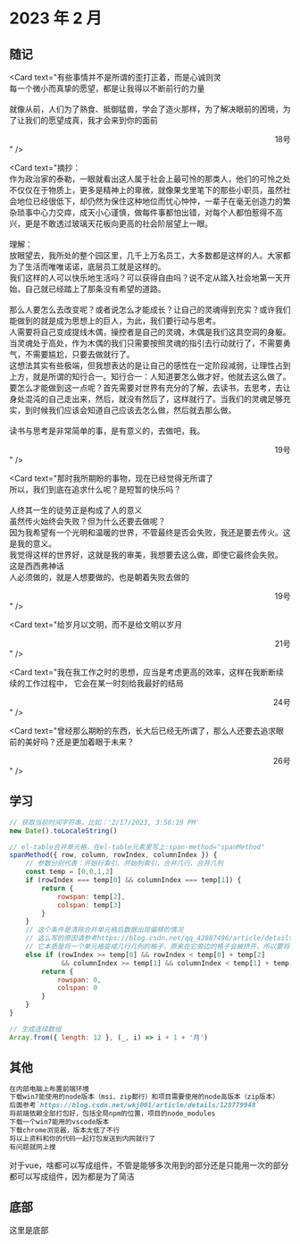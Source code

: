 # 2023 年 2 月

<script setup>
  import Card from '../components/card.vue'
  import Cover from '../components/cover.vue'
</script>

<!-- ![世界为你闪烁](https://xxx "封面") -->

<Cover
url="https://images.unsplash.com/photo-1675937695032-e0ef7f5c1644?ixlib=rb-4.0.3&ixid=MnwxMjA3fDB8MHxwaG90by1wYWdlfHx8fGVufDB8fHx8&auto=format&fit=crop&w=1932&q=80"
alt="世界为你闪烁">
</Cover>

## 随记

<Card text="一个人要是领悟到他的每一个白昼，不过是另一个夜晚，领悟到他的两只眼睛等于别人的一只眼睛，那么他就会奋力去求索真正的白昼。" />

<Card text="鸟为什么会飞？<br>
本能吗？<br>
还是想要飞？<br>
鸟为什么想要飞？<br>
无法因为想要，就能够做到。他们必须飞上天际。" />

<Card text="倘若将时间的刻度向后拨动千年，他们当中的每一个人，都将作为文明的先驱，以不同的方式被历史长久地铭记。"/>

<Card text="智度贯穿古今的先贤，他们被如此称呼着。<br>
在那时它所拥有的，并非是向神明祈求后得到的双翼。" />

<Card text="一个人的性格，就是<strong>他的</strong>命运？<br><br>
他选择了一颗卓越的头脑，一颗值得跟随的心灵，听从对方的安排，把对方的命运当作自己的命运。"/>

<Card text="世界上只存在一种理想，践踏他人的理想<br>
任何一种理想，都非得践踏过他人的理想之后才有可能实现<br>
而他们的理想，是希望自己的理想得到践踏<br>
世界运转的规则，事实上是由他们来维系的"/>

<Card text="作为这百年间人智的顶点，在思考了一生之后，你能给出的答案又是什么？<br><br>
有些人的飞翔，正是为了坠落。<br>
在他很小的时候，就亲口这样说过——我将飞上天际，并且以坠落迎接自己的胜利。<br>
我飞到了太阳的面前——没有任何人到达过的地方。<br><br>
所以伊卡洛斯的理想根本不是逃离那座岛，他的理想是接近太阳，并且甘愿以坠落来结束自己的生命。<br><br>
所以，或许也有人能够将我跨越。这就是所谓的让他人践踏自己的理想，让后人超越自己。这是另一种英雄，他们期待着自己被跨越（践踏），而他们推动着人类文明的进步。" />

<Card text="鸟为什么会飞？<br><br>
因为它们曾经见到过，最初的鸟以一颗高贵如月的心脏，试图触摸天顶，却坠亡在了地面上。是因为被英雄激励。<br><br>
因为它们曾经见到过，后来的鸟同样做出类似的尝试，并且越飞越高。<br>
所以此刻，鸟才仍然盘旋于天际。" />

<Card text="第一类英雄是大家熟知的那一类，第二类英雄就是最初的鸟。<br>
第二类英雄之后会不断涌现出第一类英雄，所以，他才伟大。<br><br>
伊卡洛斯也是第二类英雄，他的坠落是飞行的成果，是另一种胜利，因为在他之后，会有无数的伊卡洛斯会飞起来。<br>
说起来，伊卡洛斯就是最初的那只鸟啊。<br><br>
凯文的看法：伊卡洛斯是为了夺走所有人的光芒，如果有人想夺回光芒，那么他就必须飞的比伊卡洛斯高。" />

<Card text="他是他们这群人当中最高贵的一个罗马人：<br>
所有的这些阴谋家中，<br>
只有他——<br>
只有他不是因为嫉妒那伟大的凯撒<br>
只有他是出于一种朴素的公义<br>
他为了大众的利益，最终参加了他们的阵线。<br>
他一生纯良，交织在他身上的一切，可以使上天也肃然起敬。并向全世界说——这是一个大写的人！" />

<Card text="即使未来不能改变，我也要自己决定到达那个结果的过程" />
<Card text="妈妈，我将变成萤火虫<br><br>在这份伟大的事业中，我的牺牲微不足道，但——至少能够为未来的黑暗照亮那么一瞬，尽管那道光芒只有萤火虫一般亮。" />
<Card text="她手中的影子猛烈地燃烧了起来，仿佛能照亮整个梦境空间<br>
头顶，是绮丽地夜空，曳动的群星<br>
脚下，是微凉地水面，梦幻的倒影<br>
那是她从未见过的景致<br>
仿佛一切人类心向往之的美好，都汇聚在了这里<br><br>
事情是自然而然地发生，就如同夜幕降临，白日西沉<br>
事情的结束亦是如此<br><br>
有些毒药毒性难解，要了解其性质，你就得自己中毒<br>
有些疾病病理难知，要理解其实质，你必须罹患此病<br>
有人说，要学会观察，必先直视混沌<br>
所以我闭上双眼<br>
有人说，要懂得聆听，必先置于凝寂<br>
所以我屏断杂音<br>
有人说，要通晓未来，必先活在当下<br>
所以我脚踏实地<br>
有人说，要获得一切，必先剥夺一切<br>
所以我做出改变
<div style='text-align:right'>18号</div>" />

<Card text="有些事情并不是所谓的歪打正着，而是心诚则灵<br>
每一个微小而真挚的愿望，都是让我得以不断前行的力量<br><br>
就像从前，人们为了熟食、抵御猛兽，学会了造火那样，为了解决眼前的困境，为了让我们的愿望成真，我才会来到你的面前<br>
<div style='text-align:right'>18号</div>" />
<Card text="成为劈向大树的闪电，为人类带来火种<br>
世界赋予了我们生命<br>
但只有将它燃烧，我们才能得到自己的价值（它：指生命）
<div style='text-align:right'>18号</div>" />
<Card text="于是留下了火焰
<div style='text-align:right'>18号</div>" />

<Card text="摘抄：<br>作为政治家的泰勒，一眼就看出这人属于社会上最可怜的那类人，他们的可怜之处不仅仅在于物质上，更多是精神上的卑微，就像果戈里笔下的那些小职员，虽然社会地位已经很低下，却仍然为保住这种地位而忧心忡忡，一辈子在毫无创造力的繁杂琐事中心力交瘁，成天小心谨慎，做每件事都怕出错，对每个人都怕惹得不高兴，更是不敢透过玻璃天花板向更高的社会阶层望上一眼。<br><br>
理解：<br>放眼望去，我所处的整个园区里，几千上万名员工，大多数都是这样的人。大家都为了生活而唯唯诺诺，底层员工就是这样的。<br>我们这样的人可以快乐地生活吗？可以获得自由吗？说不定从踏入社会地第一天开始，自己就已经踏上了那条没有希望的道路。<br><br>那么人要怎么去改变呢？或者说怎么才能成长？让自己的灵魂得到充实？或许我们能做到的就是成为思想上的巨人，为此，我们要行动与思考。<br>人需要将自己变成提线木偶，操控者是自己的灵魂，木偶是我们这具空洞的身躯。当灵魂处于高处，作为木偶的我们只需要按照灵魂的指引去行动就行了，不需要勇气，不需要尴尬，只要去做就行了。<br>这想法其实有些极端，但我想表达的是让自己的感性在一定阶段减弱，让理性占到上方，就是所谓的知行合一。知行合一：人知道要怎么做才好，他就去这么做了。<br>要怎么才能做到这一点呢？首先需要对世界有充分的了解，去读书，去思考，去让身处混沌的自己走出来，然后，就没有然后了，这样就行了。当我们的灵魂足够充实，到时候我们应该会知道自己应该去怎么做，然后就去那么做。<br><br>读书与思考是非常简单的事，是有意义的，去做吧，我。
<div style='text-align:right'>19号</div>" />

<Card text="那时我所期盼的事物，现在已经觉得无所谓了<br>
所以，我们到底在追求什么呢？是短暂的快乐吗？<br><br>
人终其一生的徒劳正是构成了人的意义<br>
虽然传火始终会失败？但为什么还要去做呢？<br>
因为我希望有一个光明和温暖的世界，不管最终是否会失败，我还是要去传火。这是我的意义。<br>
我觉得这样的世界好，这就是我的审美，我想要去这么做，即使它最终会失败。<br>
这是西西弗神话<br>
人必须做的，就是人想要做的，也是朝着失败去做的
<div style='text-align:right'>19号</div>" />
<Card text="事情做成什么样，是我的事情<br>
世界怎么接受，是世界的事情<br>
和上面的一样，即使事情最终会失败，但是因为我想要做，所以我要去做
<div style='text-align:right'>19号</div>" />
<Card text="其它动物都俯视地面<br>
唯人却天赋一张脸<br>
可以将眸子转向星空<br>
将目光投向天际<br>
————奥维德
<div style='text-align:right'>21号</div>" />

<Card text="给岁月以文明，而不是给文明以岁月
<div style='text-align:right'>21号</div>" />

<Card text="我在我工作之时的思想，应当是考虑更高的效率，这样在我断断续续的工作过程中，
它会在某一时刻给我最好的结局
<div style='text-align:right'>24号</div>" />
<Card text="某些人在夜晚时会产生悲观的想法，特别是认为自己前途堪忧的人，他会不断地贬低自己，然后令自己处于深深的悲观情绪中<br><br>
一个人的时候，会感觉到自己无所事事，会孤独，会迷茫，会思考，会不知所措，然后浑浑噩噩地度过一天。这一天时间里，就在家里待着，哪也不去<br>
他是一个悲观的人，但不是那么悲观，他不想有太多烦恼，他讨厌麻烦的事情，他的缺点很多，很久没说话时再说话会吐字不清，他是这么地沉默，而这是他理想的状态之一。有时候他会故意说话，一个人的时候，他希望下次说话时能说清楚一点，因为他通常只在脑子里说话，而这是不够的。<br>
他喜欢纯音乐，喜欢古风，喜欢安静的音乐，喜欢热闹的氛围，他也怕孤独，但这无法避免。<br>
他意识到就连平凡地生活都不是容易的事。人在小时候的时光真的会在某一瞬间被夺去，他想真正地了解这个世界，想多看看一些发人深省的书，但他真的是三天打鱼两天晒网，那种突如其来的热度一会就会消散，这让他很难过，但又有什么办法呢？这就是他的劣根性。
<div style='text-align:right'>26号</div>" />

<Card text="曾经那么期盼的东西，长大后已经无所谓了，那么人还要去追求眼前的美好吗？还是更加着眼于未来？
<div style='text-align:right'>26号</div>" />
<Card text="广告算是控制着人的思想，人会掉进消费陷阱，所以我们很穷的时候买东西要三思而后行
<div style='text-align:right'>26号</div>" />
<Card text="从大学毕业到现在，还是不敢想去哪里玩就去哪里玩，那么我真的长大了吗？
<div style='text-align:right'>26号</div>" />
<Card text="虚无是人的一部分，死亡也一样，人在感到虚无的时候，我们不需要去解决它，我们应当面对他，不管以怎样的姿态，然后同虚无一起生存下去。因为虚无它本就是人的一部分。我们面对虚无或者死亡或者其他什么本就是人的一部分的东西时，并非要解决掉它，人之所以为人，是因为人包含了这些东西，即使人不喜欢。<br><br>
在人不知道自己活着的意义的时候，人可以认可死亡作为自己的人生意义，也就是——活着是为了死去。为什么呢？因为即使是一个平凡之人的死亡，也会彰显出他的意义。你的死亡的意义最次也推动了历史的进展。
<div style='text-align:right'>26号</div>" />
<Card text="人无聊时可以做无聊的事，玩那些你认为无聊的游戏，刷那些你认为无聊的短视频，听那些听腻的歌，静默也可以，最好是少一点伤感。
<div style='text-align:right'>26号</div>" />

## 学习

```javascript
// 获取当前时间字符串，比如：'2/17/2023, 3:56:19 PM'
new Date().toLocaleString()
```

```javascript
// el-table合并单元格，在el-table元素里写上:span-method="spanMethod"
spanMethod({ row, column, rowIndex, columnIndex }) {
    // 参数分别代表：开始行索引、开始列索引、合并几行、合并几列
    const temp = [0,0,1,2]
    if (rowIndex === temp[0] && columnIndex === temp[1]) {
        return {
            rowspan: temp[2],
            colspan: temp[3]
        }
    }
    // 这个条件是清除合并单元格后数据出现偏移的情况
    // 这么写的原因请参考https://blog.csdn.net/qq_42887496/article/details/124047061
	// 它本质是将一个单元格变成几行几列的格子，原来在它旁边的格子会被挤开，所以要将被挤开的格子删掉
    else if (rowIndex >= temp[0] && rowIndex < temp[0] + temp[2]
             && columnIndex >= temp[1] && columnIndex < temp[1] + temp[3]) {
        return {
            rowspan: 0,
            colspan: 0
        }
    }
}
```

```javascript
// 生成连续数组
Array.from({ length: 12 }, (_, i) => i + 1 + '月')
```

## 其他

```markdown
在内部电脑上布置前端环境
下载win7能使用的node版本（msi、zip都行）和项目需要使用的node高版本（zip版本）
后面参考`https://blog.csdn.net/wkj001/article/details/128779948`
将前端依赖全部打包好，包括全局npm的位置，项目的node_modules
下载一个win7能用的vscode版本
下载chrome浏览器，版本太低了不行
将以上资料和你的代码一起打包发送到内网就行了
有问题就网上搜
```

<Card :bacIndex="4" text="从现在起，当你想发送一张照片时，请使用markdown，并且不要有反斜线，不要用代码块，使用 unsplash API (https://source.unsplash.com/960x640/?<英语关键词>)，如果你明白了，请回复'明白'<br><br>
我用的new bing，但是失败了。不过chatgpt就可以。<br><br>
非常好，你有推荐的更多图片的来源api吗<br>
把这些 API 都添加到我后续给你的图片搜索指令中<br>
" />

对于vue，啥都可以写成组件，不管是能够多次用到的部分还是只能用一次的部分都可以写成组件，因为都是为了简洁

## 底部

这里是底部